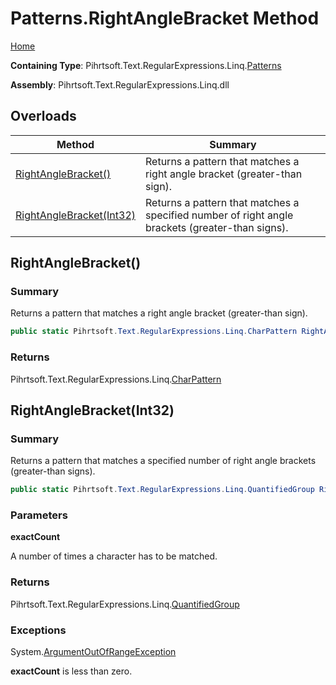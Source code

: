 # Patterns\.RightAngleBracket Method

[Home](../../../../../../README.md)

**Containing Type**: Pihrtsoft\.Text\.RegularExpressions\.Linq\.[Patterns](../README.md)

**Assembly**: Pihrtsoft\.Text\.RegularExpressions\.Linq\.dll

## Overloads

| Method | Summary |
| ------ | ------- |
| [RightAngleBracket()](#Pihrtsoft_Text_RegularExpressions_Linq_Patterns_RightAngleBracket) | Returns a pattern that matches a right angle bracket \(greater\-than sign\)\. |
| [RightAngleBracket(Int32)](#Pihrtsoft_Text_RegularExpressions_Linq_Patterns_RightAngleBracket_System_Int32_) | Returns a pattern that matches a specified number of right angle brackets \(greater\-than signs\)\. |

## RightAngleBracket\(\) <a name="Pihrtsoft_Text_RegularExpressions_Linq_Patterns_RightAngleBracket"></a>

### Summary

Returns a pattern that matches a right angle bracket \(greater\-than sign\)\.

```csharp
public static Pihrtsoft.Text.RegularExpressions.Linq.CharPattern RightAngleBracket()
```

### Returns

Pihrtsoft\.Text\.RegularExpressions\.Linq\.[CharPattern](../../CharPattern/README.md)

## RightAngleBracket\(Int32\) <a name="Pihrtsoft_Text_RegularExpressions_Linq_Patterns_RightAngleBracket_System_Int32_"></a>

### Summary

Returns a pattern that matches a specified number of right angle brackets \(greater\-than signs\)\.

```csharp
public static Pihrtsoft.Text.RegularExpressions.Linq.QuantifiedGroup RightAngleBracket(int exactCount)
```

### Parameters

**exactCount**

A number of times a character has to be matched\.

### Returns

Pihrtsoft\.Text\.RegularExpressions\.Linq\.[QuantifiedGroup](../../QuantifiedGroup/README.md)

### Exceptions

System\.[ArgumentOutOfRangeException](https://docs.microsoft.com/en-us/dotnet/api/system.argumentoutofrangeexception)

**exactCount** is less than zero\.

